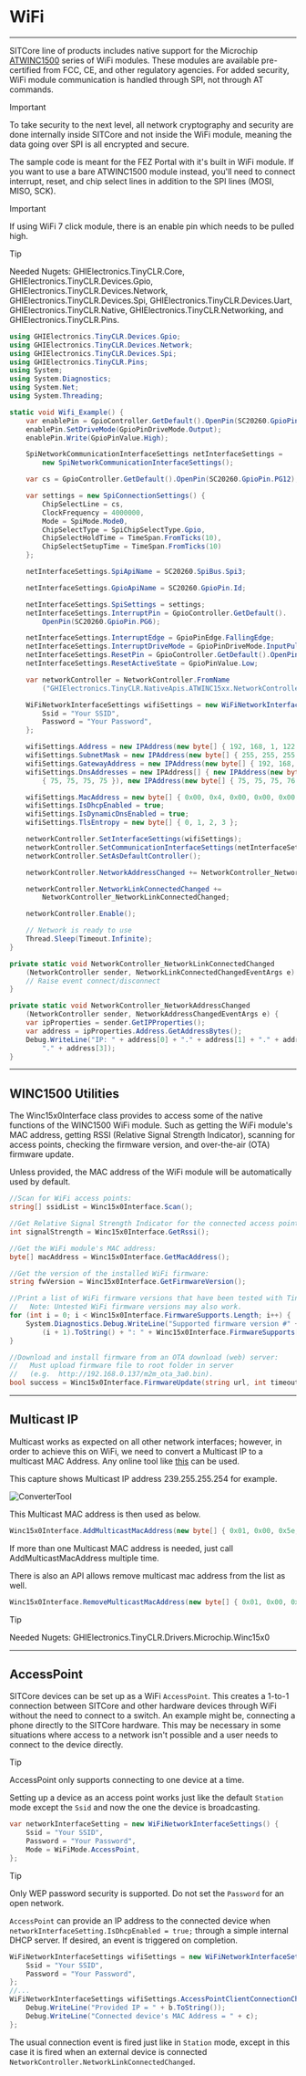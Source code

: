 ﻿# WiFi
---
SITCore line of products includes native support for the Microchip [ATWINC1500](https://www.microchip.com/wwwproducts/en/ATwinc1500) series of WiFi modules. These modules are available pre-certified from FCC, CE, and other regulatory agencies. For added security, WiFi module communication is handled through SPI, not through AT commands.

>[!IMPORTANT]
>To take security to the next level, all network cryptography and security are done internally inside SITCore and not inside the WiFi module, meaning the data going over SPI is all encrypted and secure.

The sample code is meant for the FEZ Portal with it's built in WiFi module. If you want to use a bare ATWINC1500 module instead, you'll need to connect interrupt, reset, and chip select lines in addition to the SPI lines (MOSI, MISO, SCK).

> [!IMPORTANT] 
> If using WiFi 7 click module, there is an enable pin which needs to be pulled high.


>[!TIP]
>Needed Nugets: GHIElectronics.TinyCLR.Core, GHIElectronics.TinyCLR.Devices.Gpio, GHIElectronics.TinyCLR.Devices.Network, GHIElectronics.TinyCLR.Devices.Spi, GHIElectronics.TinyCLR.Devices.Uart, GHIElectronics.TinyCLR.Native, GHIElectronics.TinyCLR.Networking, and GHIElectronics.TinyCLR.Pins.

```cs
using GHIElectronics.TinyCLR.Devices.Gpio;
using GHIElectronics.TinyCLR.Devices.Network;
using GHIElectronics.TinyCLR.Devices.Spi;
using GHIElectronics.TinyCLR.Pins;
using System;
using System.Diagnostics;
using System.Net;
using System.Threading;

static void Wifi_Example() {
    var enablePin = GpioController.GetDefault().OpenPin(SC20260.GpioPin.PI0);
    enablePin.SetDriveMode(GpioPinDriveMode.Output);
    enablePin.Write(GpioPinValue.High);

    SpiNetworkCommunicationInterfaceSettings netInterfaceSettings =
        new SpiNetworkCommunicationInterfaceSettings();

    var cs = GpioController.GetDefault().OpenPin(SC20260.GpioPin.PG12);

    var settings = new SpiConnectionSettings() {
        ChipSelectLine = cs,
        ClockFrequency = 4000000,
        Mode = SpiMode.Mode0,
        ChipSelectType = SpiChipSelectType.Gpio,
        ChipSelectHoldTime = TimeSpan.FromTicks(10),
        ChipSelectSetupTime = TimeSpan.FromTicks(10)
    };

    netInterfaceSettings.SpiApiName = SC20260.SpiBus.Spi3;

    netInterfaceSettings.GpioApiName = SC20260.GpioPin.Id;

    netInterfaceSettings.SpiSettings = settings;
    netInterfaceSettings.InterruptPin = GpioController.GetDefault().
        OpenPin(SC20260.GpioPin.PG6);

    netInterfaceSettings.InterruptEdge = GpioPinEdge.FallingEdge;
    netInterfaceSettings.InterruptDriveMode = GpioPinDriveMode.InputPullUp;
    netInterfaceSettings.ResetPin = GpioController.GetDefault().OpenPin(SC20260.GpioPin.PI8);
    netInterfaceSettings.ResetActiveState = GpioPinValue.Low;

    var networkController = NetworkController.FromName
        ("GHIElectronics.TinyCLR.NativeApis.ATWINC15xx.NetworkController");

    WiFiNetworkInterfaceSettings wifiSettings = new WiFiNetworkInterfaceSettings() {
        Ssid = "Your SSID",
        Password = "Your Password",
    };

    wifiSettings.Address = new IPAddress(new byte[] { 192, 168, 1, 122 });
    wifiSettings.SubnetMask = new IPAddress(new byte[] { 255, 255, 255, 0 });
    wifiSettings.GatewayAddress = new IPAddress(new byte[] { 192, 168, 1, 1 });
    wifiSettings.DnsAddresses = new IPAddress[] { new IPAddress(new byte[]
        { 75, 75, 75, 75 }), new IPAddress(new byte[] { 75, 75, 75, 76 }) };

    wifiSettings.MacAddress = new byte[] { 0x00, 0x4, 0x00, 0x00, 0x00, 0x00 };
    wifiSettings.IsDhcpEnabled = true;
    wifiSettings.IsDynamicDnsEnabled = true;
    wifiSettings.TlsEntropy = new byte[] { 0, 1, 2, 3 };

    networkController.SetInterfaceSettings(wifiSettings);
    networkController.SetCommunicationInterfaceSettings(netInterfaceSettings);
    networkController.SetAsDefaultController();

    networkController.NetworkAddressChanged += NetworkController_NetworkAddressChanged;

    networkController.NetworkLinkConnectedChanged +=
        NetworkController_NetworkLinkConnectedChanged;

    networkController.Enable();

    // Network is ready to use
    Thread.Sleep(Timeout.Infinite);
}

private static void NetworkController_NetworkLinkConnectedChanged
    (NetworkController sender, NetworkLinkConnectedChangedEventArgs e) {
    // Raise event connect/disconnect
}

private static void NetworkController_NetworkAddressChanged
    (NetworkController sender, NetworkAddressChangedEventArgs e) {
    var ipProperties = sender.GetIPProperties();
    var address = ipProperties.Address.GetAddressBytes();
    Debug.WriteLine("IP: " + address[0] + "." + address[1] + "." + address[2] +
        "." + address[3]);
}
```
---
## WINC1500 Utilities

The Winc15x0Interface class provides to access some of the native functions of the WINC1500 WiFi module. Such as getting the WiFi module's MAC address, getting RSSI (Relative Signal Strength Indicator), scanning for access points, checking the firmware version, and over-the-air (OTA) firmware update.

Unless provided, the MAC address of the WiFi module will be automatically used by default.

```cs
//Scan for WiFi access points:
string[] ssidList = Winc15x0Interface.Scan();

//Get Relative Signal Strength Indicator for the connected access point:
int signalStrength = Winc15x0Interface.GetRssi();

//Get the WiFi module's MAC address:
byte[] macAddress = Winc15x0Interface.GetMacAddress(); 

//Get the version of the installed WiFi firmware:
string fwVersion = Winc15x0Interface.GetFirmwareVersion();

//Print a list of WiFi firmware versions that have been tested with TinyCLR OS.
//   Note: Untested WiFi firmware versions may also work.
for (int i = 0; i < Winc15x0Interface.FirmwareSupports.Length; i++) {
    System.Diagnostics.Debug.WriteLine("Supported firmware version #" +
        (i + 1).ToString() + ": " + Winc15x0Interface.FirmwareSupports[i].ToString());
}

//Download and install firmware from an OTA download (web) server:
//   Must upload firmware file to root folder in server
//   (e.g.  http://192.168.0.137/m2m_ota_3a0.bin).
bool success = Winc15x0Interface.FirmwareUpdate(string url, int timeout);
```
---
## Multicast IP

Multicast works as expected on all other network interfaces; however, in order to achieve this on WiFi, we need to convert a Multicast IP to a multicast MAC Address. Any online tool like [this](http://dqnetworks.ie/toolsinfo.d/multicastaddressing.html) can be used.

This capture shows Multicast IP address 239.255.255.254 for example.

![ConverterTool](images/mac-address.jpg)

This Multicast MAC address is then used as below.

```cs 
Winc15x0Interface.AddMulticastMacAddress(new byte[] {​​​​​​​​ 0x01, 0x00, 0x5e, 0x7f, 0xff, 0xfe }​​​​​​​​);
```

If more than one Multicast MAC address is needed, just call AddMulticastMacAddress multiple time.

There is also an API allows remove multicast mac address from the list as well.

```cs 
Winc15x0Interface.RemoveMulticastMacAddress(new byte[] {​​​​​​​​ 0x01, 0x00, 0x5e, 0x7f, 0xff, 0xfe }​​​​​​​​);
```

>[!TIP]
>Needed Nugets: GHIElectronics.TinyCLR.Drivers.Microchip.Winc15x0

---

## AccessPoint
SITCore devices can be set up as a WiFi `AccessPoint`. This creates a 1-to-1 connection between SITCore and other hardware devices through WiFi without the need to connect to a switch. An example might be, connecting a phone directly to the SITCore hardware. This may be necessary in some situations where access to a network isn't possible and a user needs to connect to the device directly. 

>[!TIP]
>AccessPoint only supports connecting to one device at a time.

Setting up a device as an access point works just like the default `Station` mode except the `Ssid` and now the one the device is broadcasting.

```cs
var networkInterfaceSetting = new WiFiNetworkInterfaceSettings() {
    Ssid = "Your SSID",
    Password = "Your Password",
    Mode = WiFiMode.AccessPoint,
};

```

>[!TIP]
>Only WEP password security is supported. Do not set the `Password` for an open network.

`AccessPoint` can provide an IP address to the connected device when `networkInterfaceSetting.IsDhcpEnabled = true;` through a simple internal DHCP server. If desired, an event is triggered on completion.

```cs
WiFiNetworkInterfaceSettings wifiSettings = new WiFiNetworkInterfaceSettings() {
    Ssid = "Your SSID",
    Password = "Your Password",
};
//...
WiFiNetworkInterfaceSettings wifiSettings.AccessPointClientConnectionChanged += (a, b, c) => {
    Debug.WriteLine("Provided IP = " + b.ToString());
    Debug.WriteLine("Connected device's MAC Address = " + c);
};
```
The usual connection event is fired just like in `Station` mode, except in this case it is fired when an external device is connected `NetworkController.NetworkLinkConnectedChanged`.


